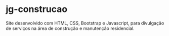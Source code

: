 # jg-construcao
Site desenvolvido com HTML, CSS, Bootstrap e Javascript, para divulgação de serviços na área de construção e manutenção residencial.
